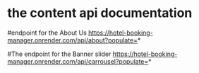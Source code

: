 # the content api documentation

#endpoint for the About Us 
https://hotel-booking-manager.onrender.com/api/about?populate=* 

#The endpoint for the Banner slider
https://hotel-booking-manager.onrender.com/api/carrousel?populate=*